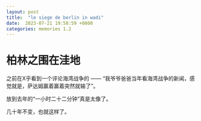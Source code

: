 ```yaml
---
layout: post
title:  "le siege de berlin in wadi"
date:  2023-07-21 19:58:59 +0800
categories: memories 1.2
---
```


# 柏林之围在洼地

之前在X乎看到一个评论海湾战争的 —— “我爷爷爸爸当年看海湾战争的新闻，感觉就是，萨达姆赢着赢着突然就输了”。  


放到去年的“一小时二十二分钟”真是太像了。  


几十年不变，也就这样了。  
